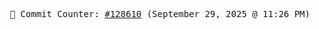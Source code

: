 <p align="center">
    <samp>
        📮 Commit Counter: <a href="https://github.com/Javascript-void0/Javascript-void0/commits/main">#128610</a> (September 29, 2025 @ 11:26 PM)
    </samp>
</p>